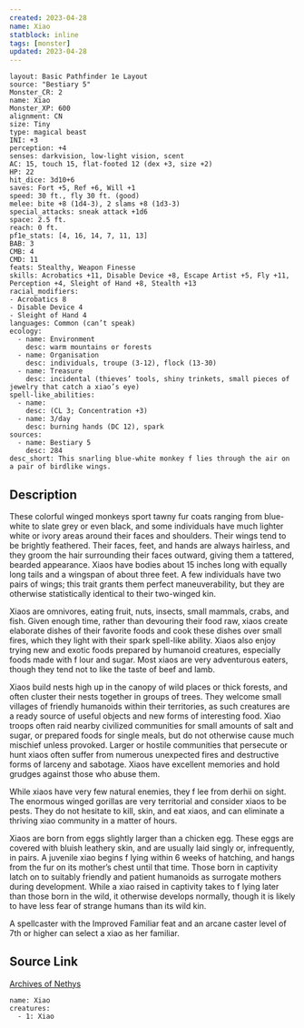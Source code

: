 ```yaml
---
created: 2023-04-28
name: Xiao
statblock: inline
tags: [monster]
updated: 2023-04-28
---
```

```statblock
layout: Basic Pathfinder 1e Layout
source: "Bestiary 5"
Monster_CR: 2
name: Xiao
Monster_XP: 600
alignment: CN
size: Tiny
type: magical beast
INI: +3
perception: +4
senses: darkvision, low-light vision, scent
AC: 15, touch 15, flat-footed 12 (dex +3, size +2)
HP: 22
hit_dice: 3d10+6
saves: Fort +5, Ref +6, Will +1
speed: 30 ft., fly 30 ft. (good)
melee: bite +8 (1d4-3), 2 slams +8 (1d3-3)
special_attacks: sneak attack +1d6
space: 2.5 ft.
reach: 0 ft.
pf1e_stats: [4, 16, 14, 7, 11, 13]
BAB: 3
CMB: 4
CMD: 11
feats: Stealthy, Weapon Finesse
skills: Acrobatics +11, Disable Device +8, Escape Artist +5, Fly +11, Perception +4, Sleight of Hand +8, Stealth +13
racial_modifiers:
- Acrobatics 8
- Disable Device 4
- Sleight of Hand 4
languages: Common (can’t speak)
ecology:
  - name: Environment
    desc: warm mountains or forests
  - name: Organisation
    desc: individuals, troupe (3-12), flock (13-30)
  - name: Treasure
    desc: incidental (thieves’ tools, shiny trinkets, small pieces of jewelry that catch a xiao’s eye)
spell-like_abilities:
  - name:
    desc: (CL 3; Concentration +3)
  - name: 3/day
    desc: burning hands (DC 12), spark
sources:
  - name: Bestiary 5
    desc: 284
desc_short: This snarling blue-white monkey f lies through the air on a pair of birdlike wings.
```
## Description
These colorful winged monkeys sport tawny fur coats ranging from blue-white to slate grey or even black, and some individuals have much lighter white or ivory areas around their faces and shoulders. Their wings tend to be brightly feathered. Their faces, feet, and hands are always hairless, and they groom the hair surrounding their faces outward, giving them a tattered, bearded appearance. Xiaos have bodies about 15 inches long with equally long tails and a wingspan of about three feet. A few individuals have two pairs of wings; this trait grants them perfect maneuverability, but they are otherwise statistically identical to their two-winged kin.

 Xiaos are omnivores, eating fruit, nuts, insects, small mammals, crabs, and fish. Given enough time, rather than devouring their food raw, xiaos create elaborate dishes of their favorite foods and cook these dishes over small fires, which they light with their spark spell-like ability. Xiaos also enjoy trying new and exotic foods prepared by humanoid creatures, especially foods made with f lour and sugar. Most xiaos are very adventurous eaters, though they tend not to like the taste of beef and lamb.

 Xiaos build nests high up in the canopy of wild places or thick forests, and often cluster their nests together in groups of trees. They welcome small villages of friendly humanoids within their territories, as such creatures are a ready source of useful objects and new forms of interesting food. Xiao troops often raid nearby civilized communities for small amounts of salt and sugar, or prepared foods for single meals, but do not otherwise cause much mischief unless provoked. Larger or hostile communities that persecute or hunt xiaos often suffer from numerous unexpected fires and destructive forms of larceny and sabotage. Xiaos have excellent memories and hold grudges against those who abuse them.

 While xiaos have very few natural enemies, they f lee from derhii on sight. The enormous winged gorillas are very territorial and consider xiaos to be pests. They do not hesitate to kill, skin, and eat xiaos, and can eliminate a thriving xiao community in a matter of hours.

 Xiaos are born from eggs slightly larger than a chicken egg. These eggs are covered with bluish leathery skin, and are usually laid singly or, infrequently, in pairs. A juvenile xiao begins f lying within 6 weeks of hatching, and hangs from the fur on its mother’s chest until that time. Those born in captivity latch on to suitably friendly and patient humanoids as surrogate mothers during development. While a xiao raised in captivity takes to f lying later than those born in the wild, it otherwise develops normally, though it is likely to have less fear of strange humans than its wild kin.

 A spellcaster with the Improved Familiar feat and an arcane caster level of 7th or higher can select a xiao as her familiar.
## Source Link
[Archives of Nethys](https://aonprd.com/MonsterDisplay.aspx?ItemName=Xiao)
```encounter-table
name: Xiao
creatures:
  - 1: Xiao
```

